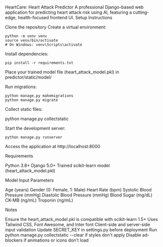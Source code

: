 HeartCare: Heart Attack Predictor
A professional Django-based web application for predicting heart attack risk using AI, featuring a cutting-edge, health-focused frontend UI.
Setup Instructions

Clone the repository
Create a virtual environment:
```
python -m venv venv
source venv/bin/activate
# On Windows: venv\Scripts\activate
```

Install dependencies:
```
pip install -r requirements.txt
```

Place your trained model file (heart_attack_model.pkl) in predictor/static/model/

Run migrations:

```
python manage.py makemigrations
python manage.py migrate
```

Collect static files:

python manage.py collectstatic


Start the development server:
```
python manage.py runserver
```

Access the application at http://localhost:8000


Requirements

Python 3.8+
Django 5.0+
Trained scikit-learn model (heart_attack_model.pkl)

Model Input Parameters

Age (years)
Gender (0: Female, 1: Male)
Heart Rate (bpm)
Systolic Blood Pressure (mmHg)
Diastolic Blood Pressure (mmHg)
Blood Sugar (mg/dL)
CK-MB (ng/mL)
Troponin (ng/mL)

Notes

Ensure the heart_attack_model.pkl is compatible with scikit-learn 1.5+
Uses Tailwind CSS, Font Awesome, and Inter font
Client-side and server-side input validation
Update SECRET_KEY in settings.py before deployment
Run python manage.py collectstatic --clear if styles don't apply
Disable ad-blockers if animations or icons don't load


